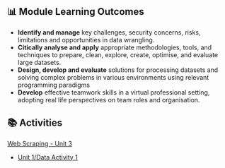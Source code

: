 ##  📊 Module Learning Outcomes

- **Identify and manage** key challenges, security concerns, risks, limitations and opportunities in data wrangling.
- **Citically analyse and apply** appropriate methodologies, tools, and techniques to prepare, clean, explore, create, optimise, and evaluate large datasets.  
- **Design, develop and evaluate** solutions for processing datasets and solving complex problems in various environments using relevant programming paradigms
- **Develop** effective teamwork skills in a virtual professional setting, adopting real life perspectives on team roles and organisation.


## 📚 Activities

[Web Scraping - Unit 3](https://sjackson-DS25.github.io/module%203/webscrapingunit3.html)

- [Unit 1/Data Activity 1](https://sjackson-DS25.github.io/module%202/unit1.html)

